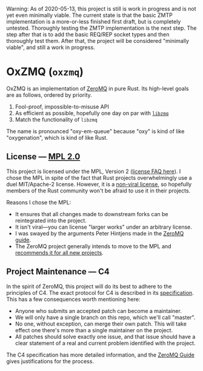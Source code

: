 <!-- This Source Code Form is subject to the terms of the Mozilla Public
   - License, v. 2.0. If a copy of the MPL was not distributed with this
   - file, You can obtain one at https://mozilla.org/MPL/2.0/. -->

Warning: As of 2020-05-13, this project is still is work in progress and is not yet even minimally viable. The current state is that the basic ZMTP implementation is a more-or-less finished first draft, but is completely untested. Thoroughly testing the ZMTP implementation is the next step. The step after that is to add the basic REQ/REP socket types and then thoroughly test them. After that, the project will be considered "minimally viable", and still a work in progress.

# OxZMQ (`oxzmq`)

OxZMQ is an implementation of [ZeroMQ][zmq] in pure Rust. Its high-level goals are as follows, ordered by priority.

1. Fool-proof, impossible-to-misuse API
2. As efficient as possible, hopefully one day on par with [`libzmq`][libzmq]
3. Match the functionality of `libzmq`

The name is pronounced "oxy-em-queue" because "oxy" is kind of like "oxygenation", which is kind of like Rust. 

[zmq]: https://zeromq.org/
[libzmq]: https://github.com/zeromq/libzmq

## License — [MPL 2.0][mpl2-text]
This project is licensed under the MPL, Version 2 ([license FAQ here][mpl2-faq]). I chose the MPL in spite of the fact that Rust projects overwhelmingly use a duel MIT/Apache-2 license. However, it is a [non-viral license][virality], so hopefully members of the Rust community won't be afraid to use it in their projects.

Reasons I chose the MPL:

- It ensures that all changes made to downstream forks can be reintegrated into the project.
- It isn't viral—you can license "larger works" under an arbitrary license.
- I was swayed by the arguments Peter Hintjens made in the [ZeroMQ guide][zmq-guide].
- The ZeroMQ project generally intends to move to the MPL and [recommends it for all new projects][zmq-mpl].

[mpl2-text]: https://www.mozilla.org/en-US/MPL/2.0/
[mpl2-faq]: https://www.mozilla.org/en-US/MPL/2.0/FAQ/
[virality]: https://www.mozilla.org/en-US/MPL/2.0/FAQ/#virality
[zmq-guide]: http://zguide.zeromq.org/page:all#Chapter-The-ZeroMQ-Community
[zmq-mpl]: http://wiki.zeromq.org/area:licensing

## Project Maintenance — C4
In the spirit of ZeroMQ, this project will do its best to adhere to the principles of C4. The exact protocol for C4 is described in its [specification][c4-spec]. This has a few consequences worth mentioning here:

- Anyone who submits an accepted patch can become a maintainer.
- We will only have a single branch on this repo, which we'll call "master".
- No one, without exception, can merge their own patch. This will take effect one there's more than a single maintainer on the project.
- All patches should solve exactly one issue, and that issue should have a clear statement of a real and current problem identified with the project.

The C4 specification has more detailed information, and the [ZeroMQ Guide][zmq-guide] gives justifications for the process.

[c4-spec]: https://rfc.zeromq.org/spec/42/
[zmq-guide]: http://zguide.zeromq.org/page:all#Chapter-The-ZeroMQ-Community
